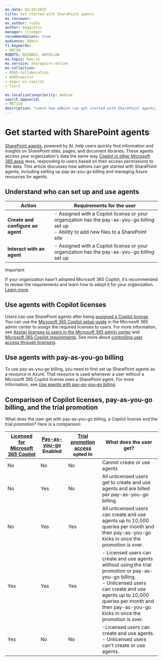 ```yaml
---
ms.date: 01/20/2025
title: Get started with SharePoint agents
ms.reviewer:
ms.author: ruihu
author: maggierui
manager: jtremper
recommendations: true
audience: Admin
f1.keywords:
- NOCSH
ROBOTS: NOINDEX, NOFOLLOW
ms.topic: how-to
ms.service: sharepoint-online
ms.collection: 
- M365-collaboration
- m365copilot
- magic-ai-copilot
- Tier2

ms.localizationpriority: medium
search.appverid:
- MET150
description: "Learn how admins can get started with SharePoint agents, including setting up pay-as-you-go billing and managing Azure resources for agents. "
---
```


# Get started with SharePoint agents

[SharePoint agents](https://support.microsoft.com/office/get-started-with-agents-in-sharepoint-69e2faf9-2c1e-4baa-8305-23e625021bcf), powered by AI, help users quickly find information and insights on SharePoint sites, pages, and document libraries. These agents access your organization's data the same way [Copilot in other Microsoft 365 apps](/sharepoint/sharepoint-copilot-best-practices#copilot-and-sharepoint) does, responding to users based on their access permissions to the data. This article discusses how admins can get started with SharePoint agents, including setting up pay-as-you-go billing and managing Azure resources for agents.

## Understand who can set up and use agents

| **Action**          | **Requirements for the user**                                                                                       |
|---------------------|--------------------------------------------------------------------------------------------------------|
| **Create and configure an agent** | - Assigned with a Copilot license or your organization has the pay-as-you-go billing set up<br>- Ability to add new files to a SharePoint site    |
| **Interact with an agent**    | - Assigned with a Copilot license or your organization has the pay-as-you-go billing set up                                                       |

> [!IMPORTANT]
> If your organization hasn’t adopted Microsoft 365 Copilot, it’s recommended to review the requirements and learn how to adopt it for your organization. [Learn more](/copilot/microsoft-365/microsoft-365-copilot-overview).  

## Use agents with Copilot licenses

Users can use SharePoint agents after being [assigned a Copilot license](/copilot/microsoft-365/microsoft-365-copilot-enable-users#assign-licenses). You can use the [Microsoft 365 Copilot setup guide](https://admin.microsoft.com/Adminportal/Home?Q=learndocs#/modernonboarding/microsoft365copilotsetupguide) in the Microsoft 365 admin center to assign the required licenses to users. For more information, see [Assign licenses to users in the Microsoft 365 admin center](/microsoft-365/admin/manage/assign-licenses-to-users) and [Microsoft 365 Copilot requirements](/copilot/microsoft-365/microsoft-365-copilot-requirements). See more about [controlling user access through licensing](/sharepoint/manage-access-agents-in-sharepoint#control-user-access-through-licensing).

## Use agents with pay-as-you-go billing

To use pay-as-you-go billing, you need to first set up SharePoint agents  as a resource in Azure. That resource is used whenever a user without a Microsoft 365 Copilot license uses a SharePoint agent. For more information, see [Use agents with pay-as-you-go billing](/sharepoint/sharepoint-agents-azure-billing).

## Comparison of Copilot licenses, pay-as-you-go billing, and the trial promotion

What does the user get with pay-as-you-go billing, a Copilot license and the trial promotion? Here is a comparison:

| [Licensed for Microsoft 365 Copilot](/copilot/microsoft-365/microsoft-365-copilot-licensing) | [Pay-as-you-go](/sharepoint/sharepoint-agents-azure-billing) Enabled | [Trial promotion access](/sharepoint/manage-trial-agents-sharepoint-powershell#what-is-the-trial-access-to-sharepoint-agents) opted In | What does the user get? |
|-----------------------------------------|-----------------------|-----------------------------|-------------------------|
| No                                      | No                    | No                          | Cannot create or use agents |
| No                                      | Yes                   | No                          | All unlicensed users get to create and use agents and are billed per pay-as-you-go billing. |
| No                                      | Yes                   | Yes                         | All unlicensed users can create and use agents up to 10,000 queries per month and then pay-as-you-go kicks in once the promotion is over. |
| Yes                                     | Yes                   | Yes                         | - Licensed users can create and use agents without using the trial promotion or pay-as-you-go billing. <br>- Unlicensed users can create and use agents up to 10,000 queries per month and then pay-as-you-go kicks in once the promotion is over. |
| Yes                                     | No                    | No                          | -Licensed users can create and use agents. <br>- Unlicensed users can't create or use agents. |

